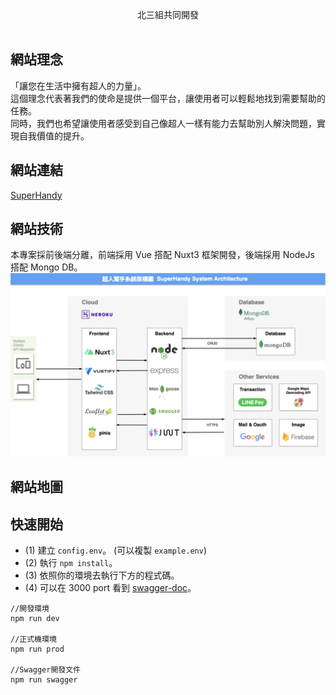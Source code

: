 
<p align="center">
  北三組共同開發<br></a>
<br>

</p>

## 網站理念
「讓您在生活中擁有超人的力量」。<br>
這個理念代表著我們的使命是提供一個平台，讓使用者可以輕鬆地找到需要幫助的任務。<br>
同時，我們也希望讓使用者感受到自己像超人一樣有能力去幫助別人解決問題，實現自我價值的提升。<br>

## 網站連結
[SuperHandy](https://superhandy-frontend.zeabur.app/)

## 網站技術
本專案採前後端分離，前端採用 Vue 搭配 Nuxt3 框架開發，後端採用 NodeJs 搭配 Mongo DB。
<img src="./image/system-structure.png">

## 網站地圖

## 快速開始

-   (1) 建立 `config.env`。 (可以複製 `example.env`)
-   (2) 執行 `npm install`。
-   (3) 依照你的環境去執行下方的程式碼。
-   (4) 可以在 3000 port 看到 [swagger-doc](http://localhost:3000/api-doc/)。

```
//開發環境
npm run dev

//正式機環境
npm run prod

//Swagger開發文件
npm run swagger

```
